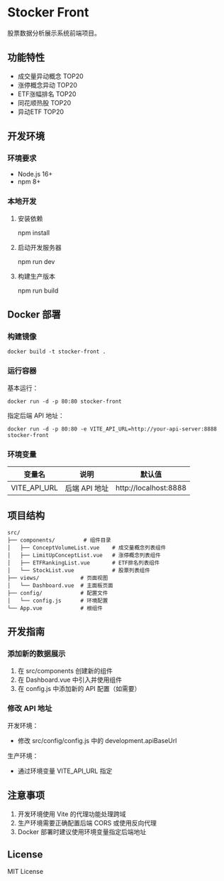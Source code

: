 # Stocker Front

股票数据分析展示系统前端项目。

## 功能特性

- 成交量异动概念 TOP20
- 涨停概念异动 TOP20
- ETF涨幅排名 TOP20
- 同花顺热股 TOP20
- 异动ETF TOP20

## 开发环境

### 环境要求

- Node.js 16+
- npm 8+

### 本地开发

1. 安装依赖

    npm install

2. 启动开发服务器

    npm run dev

3. 构建生产版本

    npm run build

## Docker 部署

### 构建镜像

    docker build -t stocker-front .

### 运行容器

基本运行：

    docker run -d -p 80:80 stocker-front

指定后端 API 地址：

    docker run -d -p 80:80 -e VITE_API_URL=http://your-api-server:8888 stocker-front

### 环境变量

| 变量名 | 说明 | 默认值 |
|--------|------|---------|
| VITE_API_URL | 后端 API 地址 | http://localhost:8888 |

## 项目结构

    src/
    ├── components/         # 组件目录
    │   ├── ConceptVolumeList.vue    # 成交量概念列表组件
    │   ├── LimitUpConceptList.vue   # 涨停概念列表组件
    │   ├── ETFRankingList.vue       # ETF排名列表组件
    │   └── StockList.vue            # 股票列表组件
    ├── views/             # 页面视图
    │   └── Dashboard.vue  # 主面板页面
    ├── config/            # 配置文件
    │   └── config.js      # 环境配置
    └── App.vue            # 根组件

## 开发指南

### 添加新的数据展示

1. 在 src/components 创建新的组件
2. 在 Dashboard.vue 中引入并使用组件
3. 在 config.js 中添加新的 API 配置（如需要）

### 修改 API 地址

开发环境：
- 修改 src/config/config.js 中的 development.apiBaseUrl

生产环境：
- 通过环境变量 VITE_API_URL 指定

## 注意事项

1. 开发环境使用 Vite 的代理功能处理跨域
2. 生产环境需要正确配置后端 CORS 或使用反向代理
3. Docker 部署时建议使用环境变量指定后端地址

## License

MIT License
